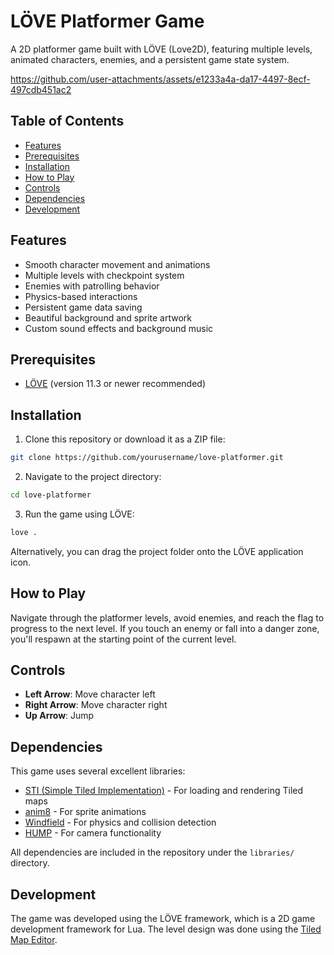 # LÖVE Platformer Game

A 2D platformer game built with LÖVE (Love2D), featuring multiple levels, animated characters, enemies, and a persistent game state system.

https://github.com/user-attachments/assets/e1233a4a-da17-4497-8ecf-497cdb451ac2

## Table of Contents

- [Features](#features)
- [Prerequisites](#prerequisites)
- [Installation](#installation)
- [How to Play](#how-to-play)
- [Controls](#controls)
- [Dependencies](#dependencies)
- [Development](#development)

## Features

- Smooth character movement and animations
- Multiple levels with checkpoint system
- Enemies with patrolling behavior
- Physics-based interactions
- Persistent game data saving
- Beautiful background and sprite artwork
- Custom sound effects and background music

## Prerequisites

- [LÖVE](https://love2d.org/) (version 11.3 or newer recommended)

## Installation

1. Clone this repository or download it as a ZIP file:

```bash
git clone https://github.com/yourusername/love-platformer.git
```

2. Navigate to the project directory:

```bash
cd love-platformer
```

3. Run the game using LÖVE:

```bash
love .
```

Alternatively, you can drag the project folder onto the LÖVE application icon.

## How to Play

Navigate through the platformer levels, avoid enemies, and reach the flag to progress to the next level. If you touch an enemy or fall into a danger zone, you'll respawn at the starting point of the current level.

## Controls

- **Left Arrow**: Move character left
- **Right Arrow**: Move character right
- **Up Arrow**: Jump

## Dependencies

This game uses several excellent libraries:

- [STI (Simple Tiled Implementation)](https://github.com/karai17/Simple-Tiled-Implementation) - For loading and rendering Tiled maps
- [anim8](https://github.com/kikito/anim8) - For sprite animations
- [Windfield](https://github.com/adnzzzzZ/windfield) - For physics and collision detection
- [HUMP](https://github.com/vrld/hump) - For camera functionality

All dependencies are included in the repository under the `libraries/` directory.

## Development

The game was developed using the LÖVE framework, which is a 2D game development framework for Lua. The level design was done using the [Tiled Map Editor](https://www.mapeditor.org/).
